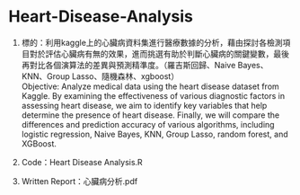 # Heart-Disease-Analysis
1. 標的：利用kaggle上的心臟病資料集進行醫療數據的分析，藉由探討各檢測項目對於評估心臟病有無的效果，進而挑選有助於判斷心臟病的關鍵變數，最後再對比各個演算法的差異與預測精準度。（羅吉斯回歸、Naive Bayes、KNN、Group Lasso、隨機森林、xgboost）  
   Objective: Analyze medical data using the heart disease dataset from Kaggle. By examining the effectiveness of various diagnostic factors in assessing heart disease, we aim to identify key variables that help determine the presence of heart disease. Finally, we will compare the differences and prediction accuracy of various algorithms, including logistic regression, Naive Bayes, KNN, Group Lasso, random forest, and XGBoost.

3. Code：Heart Disease Analysis.R

4. Written Report：心臟病分析.pdf
